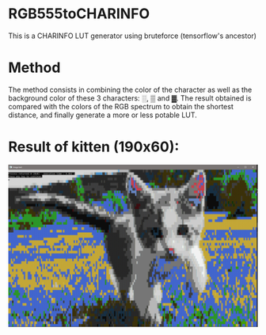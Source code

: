 # RGB555toCHARINFO
This is a CHARINFO LUT generator using bruteforce (tensorflow's ancestor)

# Method
The method consists in combining the color of the character as well as the background color of these 3 characters: ░, ▒ and ▓.
The result obtained is compared with the colors of the RGB spectrum to obtain the shortest distance, and finally generate a more or less potable LUT.

# Result of kitten (190x60):
<img src="assets/snapshoot.png" width="800">
